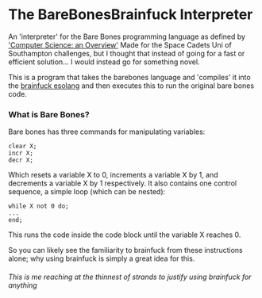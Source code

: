 # The BareBonesBrainfuck Interpreter
An 'interpreter' for the Bare Bones programming language as defined by ['Computer Science: an Overview'](http://www.amazon.co.uk/Computer-Science-Overview-Glenn-Brookshear/dp/0321544285/ref=sr_1_1?ie=UTF8&s=books)
Made for the Space Cadets Uni of Southampton challenges, but I thought that instead of going for a fast or efficient solution... I would instead go for something novel.

This is a program that takes the barebones language and 'compiles' it into the [brainfuck esolang](https://en.wikipedia.org/wiki/Brainfuck) and then executes this to run the original bare bones code.

### What is Bare Bones?

Bare bones has three commands for manipulating variables:
```
clear X;
incr X;
decr X;
```
Which resets a variable X to 0, increments a variable X by 1, and decrements a variable X by 1 respectively. 
It also contains one control sequence, a simple loop (which can be nested):
```
while X not 0 do;
...
end;
```
This runs the code inside the code block until the variable X reaches 0.

So you can likely see the familiarity to brainfuck from these instructions alone; why using brainfuck is simply a great idea for this.

###### This is me reaching at the thinnest of strands to justify using brainfuck for anything

